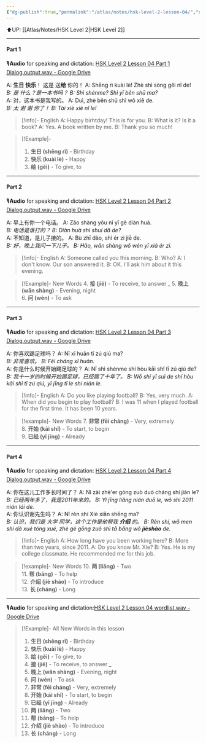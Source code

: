 ```yaml
---
{"dg-publish":true,"permalink":"/atlas/notes/hsk-level-2-lesson-04/","noteIcon":""}
---
```


⬆️UP: [[Atlas/Notes/HSK Level 2\|HSK Level 2]]

---
#### Part 1
🎙️**Audio** for speaking and dictation: [HSK Level 2 Lesson 04 Part 1 Dialog.output.wav - Google Drive](https://drive.google.com/file/d/1j7fJJIx9MEfKHHklZt7H40XM6fR6DJje/view?usp=drive_link)

A: **生日**  **快乐**！ 这是 送**给** 你的！
A: Shēng rì kuài lè! Zhè shì sòng gěi nǐ de!  
*B: 是  什么？是一本书吗？*
*B: Shì shénme? Shì yī běn shū ma?*  
A: 对，这本书是我写的。
A: Duì, zhè běn shū shì wǒ xiě de.  
*B: 太 谢 谢 你了！*
*B: Tài xiè xiè nǐ le!*


> [!info]- English
A: Happy birhtday! This is for you.
B: What is it? Is it a book?
A: Yes. A book written by me.
B: Thank you so much!

> [!Example]-
> 1. **生日 (shēng rì)** - Birthday  
> 2. **快乐 (kuài lè)** - Happy 
> 3. **给 (gěi)** - To give, to 

---
#### Part 2
🎙️**Audio** for speaking and dictation: [HSK Level 2 Lesson 04 Part 2 Dialog.output.wav - Google Drive](https://drive.google.com/file/d/11hDimyC1O3z9sxdJYgYbv_gX83GCmuL8/view?usp=drive_link)

A: 早上有你一个电话。
A: Zǎo shàng yǒu nǐ yī gè diàn huà.  
*B: 电话是谁打的？*
*B: Diàn huà shì shuí dǎ de?*  
A: 不知道，是儿子接的。
A: Bù zhī dào, shì ér zi jiē de.  
*B: 好，晚上我问一下儿子。*
*B: Hǎo, wǎn shàng wǒ wèn yī xià ér zi.*


> [!info]- English
> A: Someone called you this morning.
> B: Who?
> A: I don't know. Our son answered it.
> B: OK. I'll ask him about it this evening.


> [!Example]- New Words
> 4. **接 (jiē)** - To receive, to answer  _
> 5. **晚上 (wǎn shàng)** - Evening, night  
> 6. **问 (wèn)** - To ask  

---
#### Part 3
🎙️**Audio** for speaking and dictation: [HSK Level 2 Lesson 04 Part 3 Dialog.output.wav - Google Drive](https://drive.google.com/file/d/1RExDGv07t903C8AwmX7Rz_PBOHgPFrgZ/view?usp=drive_link)

A: 你喜欢踢足球吗？
A: Nǐ xǐ huān tī zú qiú ma?  
*B: 非常喜欢。*
*B: Fēi cháng xǐ huān.*  
A: 你是什么时候开始踢足球的？
A: Nǐ shì shénme shí hòu kāi shǐ tī zú qiú de?  
*B: 我十一岁的时候开始踢足球，已经踢了十年了。*
*B: Wǒ shí yī suì de shí hòu kāi shǐ tī zú qiú, yǐ jīng tī le shí nián le.*

> [!info]- English
> A: Do you like playing football?
> B: Yes, very much.
> A: When did you begin to play football?
> B: I was 11 when I played football for the first time. It has been 10 years.

> [!example]- New Words
> 7. **非常 (fēi cháng)** - Very, extremely  
> 8. **开始 (kāi shǐ)** - To start, to begin  
> 9. **已经 (yǐ jīng)** - Already  


---
#### Part 4
🎙️**Audio** for speaking and dictation: [HSK Level 2 Lesson 04 Part 4 Dialog.output.wav - Google Drive](https://drive.google.com/file/d/15t7whxgwBtUB403UskCKmNQwCug_IQkK/view?usp=drive_link)

A: 你在这儿工作多长时间了？
A: Nǐ zài zhè'er gōng zuò duō cháng shí jiān le?  
*B: 已经两年多了，我是2011年来的。*
*B: Yǐ jīng liǎng nián duō le, wǒ shì 2011 nián lái de.*  
A: 你认识谢先生吗？
A: Nǐ rèn shí Xiè xiān shēng ma?  
*B: 认识，我们是  大学  同学，这个工作是他帮我  **介绍** 的。*
*B: Rèn shí, wǒ men shì dà xué tóng xué, zhè gè gōng zuò shì tā bāng wǒ **jièshào** de.*

> [!info]- English
> A: How long have you been working here?
> B: More than two years, since 2011.
> A: Do you know Mr. Xie?
> B: Yes. He is my college classmate. He recommended me for this job.

> [!example]- New Words
> 10. **两 (liǎng)** - Two  
> 11. **帮 (bāng)** - To help  
> 12. **介绍 (jiè shào)** - To introduce  
> 13. **长 (cháng)** - Long

---
🎙️**Audio** for speaking and dictation:[HSK Level 2 Lesson 04 wordlist.wav - Google Drive](https://drive.google.com/file/d/1l0d8HWqCDeTFIYRFRfG11h6wRf5DBP-c/view?usp=drive_link)

> [!Example]- All New Words in this lesson
> 1. **生日 (shēng rì)** - Birthday  
> 2. **快乐 (kuài lè)** - Happy 
> 3. **给 (gěi)** - To give, to 
> 4. **接 (jiē)** - To receive, to answer  _
> 5. **晚上 (wǎn shàng)** - Evening, night  
> 6. **问 (wèn)** - To ask  
> 7. **非常 (fēi cháng)** - Very, extremely  
> 8. **开始 (kāi shǐ)** - To start, to begin  
> 9. **已经 (yǐ jīng)** - Already  
> 10. **两 (liǎng)** - Two  
> 11. **帮 (bāng)** - To help  
> 12. **介绍 (jiè shào)** - To introduce  
> 13. **长 (cháng)** - Long


